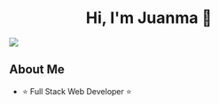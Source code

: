 <div align="center">
<h1 align="center">Hi, I'm Juanma 👋</h1>
</div>
<img src="https://imgur.com/a/xyhpcEI">


## About Me

- ⭐ Full Stack Web Developer ⭐ 

<br>

